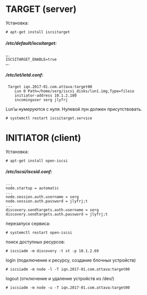 # TARGET (server)

Установка:
```
# apt-get install iscsitarget
```

##### /etc/default/iscsitarget:
```
….
ISCSITARGET_ENABLE=true
….
```

##### /etc/iet/ietd.conf:
```
 Target iqn.2017-01.com.attava:target00
    Lun 0 Path=/home/serg/iscsi_disks/lun1.img,Type=fileio
    initiator-address 10.1.2.180
    incominguser serg jlyfrj
```

Lun’ы нумеруются с нуля. Нулевой лун должен присутствовать.
```
# systemctl restart iscsitarget.service
```


# INITIATOR (client)

Установка:
```
# apt-get install open-iscsi
```

##### /etc/iscsi/iscsid.conf:
```
...
node.startup = automatic
...
node.session.auth.username = serg
node.session.auth.password = jlyfrj;t
...
discovery.sendtargets.auth.username = serg
discovery.sendtargets.auth.password = jlyfrj;t
```

перезапуск сервиса:
```
# systemctl restart open-iscsi
```

поиск доступных ресурсов:
```
# iscsiadm -m discovery -t st -p 10.1.2.69
```

login (подключение к ресурсу, создание блочных устройств)
```
# iscsiadm -m node -l -T iqn.2017-01.com.attava:target00
```

logout (отключение и удаление устройств из /dev/)
```
# iscsiadm -m node -u -T iqn.2017-01.com.attava:target00
```
